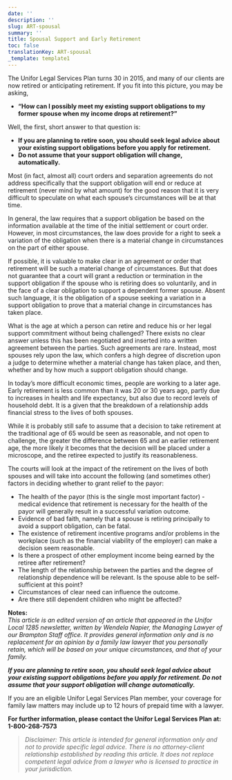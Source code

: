 ```yaml
---
date: ''
description: ''
slug: ART-spousal
summary: ''
title: Spousal Support and Early Retirement
toc: false
translationKey: ART-spousal
_template: template1
---
```


The Unifor Legal Services Plan turns 30 in 2015, and many of our clients are now retired or anticipating retirement. If you fit into this picture, you may be asking,

* **“How can I possibly meet my existing support obligations to my former spouse when my income drops at retirement?”**

Well, the first, short answer to that question is:

* **If you are planning to retire soon, you should seek legal advice about your existing support obligations before you apply for retirement.**
* **Do not assume that your support obligation will change, automatically.**

Most (in fact, almost all) court orders and separation agreements do not address specifically that the support obligation will end or reduce at retirement (never mind by what amount) for the good reason that it is very difficult to speculate on what each spouse’s circumstances will be at that time.

In general, the law requires that a support obligation be based on the information available at the time of the initial settlement or court order. However, in most circumstances, the law does provide for a right to seek a variation of the obligation when there is a material change in circumstances on the part of either spouse.

If possible, it is valuable to make clear in an agreement or order that retirement will be such a material change of circumstances. But that does not guarantee that a court will grant a reduction or termination in the support obligation if the spouse who is retiring does so voluntarily, and in the face of a clear obligation to support a dependent former spouse. Absent such language, it is the obligation of a spouse seeking a variation in a support obligation to prove that a material change in circumstances has taken place.

What is the age at which a person can retire and reduce his or her legal support commitment without being challenged? There exists no clear answer unless this has been negotiated and inserted into a written agreement between the parties. Such agreements are rare. Instead, most spouses rely upon the law, which confers a high degree of discretion upon a judge to determine whether a material change has taken place, and then, whether and by how much a support obligation should change.

In today’s more difficult economic times, people are working to a later age. Early retirement is less common than it was 20 or 30 years ago, partly due to increases in health and life expectancy, but also due to record levels of household debt. It is a given that the breakdown of a relationship adds financial stress to the lives of both spouses.

While it is probably still safe to assume that a decision to take retirement at the traditional age of 65 would be seen as reasonable, and not open to challenge, the greater the difference between 65 and an earlier retirement age, the more likely it becomes that the decision will be placed under a microscope, and the retiree expected to justify its reasonableness.

The courts will look at the impact of the retirement on the lives of both spouses and will take into account the following (and sometimes other) factors in deciding whether to grant relief to the payor:

* The health of the payor (this is the single most important factor) - medical evidence that retirement is necessary for the health of the payor will generally result in a successful variation outcome.
* Evidence of bad faith, namely that a spouse is retiring principally to avoid a support obligation, can be fatal.
* The existence of retirement incentive programs and/or problems in the workplace (such as the financial viability of the employer) can make a decision seem reasonable.
* Is there a prospect of other employment income being earned by the retiree after retirement?
* The length of the relationship between the parties and the degree of relationship dependence will be relevant. Is the spouse able to be self-sufficient at this point?
* Circumstances of clear need can influence the outcome.
* Are there still dependent children who might be affected?

**Notes:**   
_This article is an edited version of an article that appeared in the Unifor Local 1285 newsletter, written by Wendela Napier, the Managing Lawyer of our Brampton Staff office. It provides general information only and is no replacement for an opinion by a family law lawyer that you personally retain, which will be based on your unique circumstances, and that of your family._

**_If you are planning to retire soon, you should seek legal advice about your existing support obligations before you apply for retirement. Do not assume that your support obligation will change automatically._**

If you are an eligible Unifor Legal Services Plan member, your coverage for family law matters may include up to 12 hours of prepaid time with a lawyer.

**For further information, please contact the Unifor Legal Services Plan at:  1-800-268-7573**

> _Disclaimer: This article is intended for general information only and not to provide specific legal advice. There is no attorney-client relationship established by reading this article. It does not replace competent legal advice from a lawyer who is licensed to practice in your jurisdiction._
